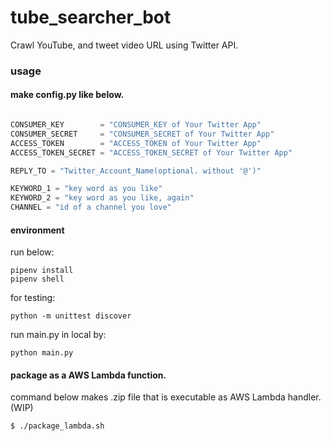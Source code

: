 # tube_searcher_bot

Crawl YouTube, and tweet video URL using Twitter API.

### usage

#### make config.py like below.

```.py

CONSUMER_KEY        = "CONSUMER_KEY of Your Twitter App"
CONSUMER_SECRET     = "CONSUMER_SECRET of Your Twitter App"
ACCESS_TOKEN        = "ACCESS_TOKEN of Your Twitter App"
ACCESS_TOKEN_SECRET = "ACCESS_TOKEN_SECRET of Your Twitter App"

REPLY_TO = "Twitter_Account_Name(optional. without '@')"

KEYWORD_1 = "key word as you like"
KEYWORD_2 = "key word as you like, again"
CHANNEL = "id of a channel you love"

```

#### environment

run below:
```
pipenv install
pipenv shell
```

for testing:
```
python -m unittest discover
```

run main.py in local by:
```
python main.py
```

#### package as a AWS Lambda function.

command below makes .zip file that is executable as AWS Lambda handler.(WIP)

```
$ ./package_lambda.sh
```
